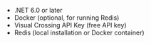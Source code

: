 

- .NET 6.0 or later
- Docker (optional, for running Redis)
- Visual Crossing API Key (free API key)
- Redis (local installation or Docker container)


